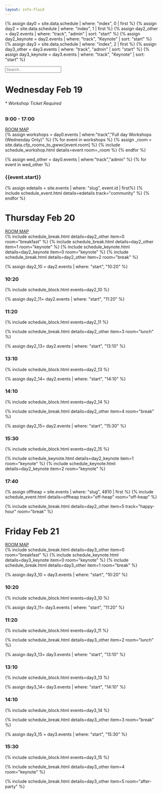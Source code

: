 ```yaml
---
layout: info-fluid
---
```

{% assign day0 = site.data.schedule | where: "index", 0  | first %}
{% assign day2 = site.data.schedule | where: "index", 1  | first %}
{% assign day2_other = day2.events | where: "track", "admin" | sort: "start" %}
{% assign day2_keynote = day2.events | where: "track", "Keynote" | sort: "start" %}
{% assign day3 = site.data.schedule | where: "index", 2  | first %}
{% assign day3_other = day3.events | where: "track", "admin" | sort: "start" %}
{% assign day3_keynote = day3.events | where: "track", "Keynote" | sort: "start" %}

<input class="form-control no-print" id="scheduleSearch" type="text" placeholder="Search..">
<div class="row">
<div class="col-xs-12">
 <div class="col-xs-8">
  <h1 class="day"> Wednesday Feb 19</h1>
  <h6>* Workshop Ticket Required</h6>
  <h3>9:00 - 17:00</h3>
  </div>  
  <div class="col-xs-4 col-sm-2 box no-print">
    <div class="ribbon">
     <span><a href="/assets/img/conference_map.png">ROOM MAP</a></span>
    </div>
  </div>
</div>
 {% assign workshops = day0.events | where:"track","Full day Workshops (Wednesday Only)" %}
 {% for event in workshops %}
 {% assign _room = site.data.cfp_rooms_to_gwwc[event.room]  %}
 {% include schedule_workshop.html details=event room=_room %}
 {% endfor %}

 {% assign wed_other = day0.events | where:"track","admin" %}
 {% for event in wed_other %}
 <h3>{{event.start}}</h3>
 {% assign edetails = site.events | where: "slug", event.id | first%}
 {% include schedule_event.html details=edetails track="community" %}
 {% endfor %}
 </div> 
 <div class="row new-day">
 <div class="col-xs-12">
   <div class="col-xs-8">
     <h1 class="day"> Thursday Feb 20</h1>
   </div>
   <div class="col-xs-4 col-sm-2 box no-print">
    <div class="ribbon">
      <span><a href="/assets/img/conference_map.png">ROOM MAP</a></span>
    </div>
   </div>
</div>
{% include schedule_break.html details=day2_other item=0 room="breakfast" %}
{% include schedule_break.html details=day2_other item=1 room="keynote" %}
{% include schedule_keynote.html details=day2_keynote item=0 room="keynote" %}
{% include schedule_break.html details=day2_other item=2 room="break" %}

{% assign day2_10 = day2.events | where: "start", "10:20" %}
<h3>10:20</h3>
{% include schedule_block.html events=day2_10 %}

{% assign day2_11= day2.events | where: "start", "11:20" %}
<h3>11:20</h3>
{% include schedule_block.html events=day2_11 %}

{% include schedule_break.html details=day2_other item=3 room="lunch" %}

{% assign day2_13= day2.events | where: "start", "13:10" %}
<h3>13:10</h3>
{% include schedule_block.html events=day2_13 %}

{% assign day2_14= day2.events | where: "start", "14:10" %}
<h3>14:10</h3>
{% include schedule_block.html events=day2_14 %}

{% include schedule_break.html details=day2_other item=4 room="break" %}

{% assign day2_15= day2.events | where: "start", "15:30" %}
<h3>15:30</h3>
{% include schedule_block.html events=day2_15 %}

{% include schedule_keynote.html details=day2_keynote item=1 room="keynote" %}
{% include schedule_keynote.html details=day2_keynote item=2 room="keynote" %}

<h3>17:40</h3>
{% assign offheap = site.events | where: "slug", 4810 | first %}
{% include schedule_event.html details=offheap track="off-heap" room="off-heap" %}

{% include schedule_break.html details=day2_other item=5 track="happy-hour" room="break" %}
</div> 

<div class="row new-day">
<div class="col-xs-12">
<div class="col-xs-8">
  <h1 class="day"> Friday Feb 21</h1>
</div>
<div class="col-xs-4 col-sm-2 box no-print">
  <div class="ribbon">
    <span><a href="/assets/img/conference_map.png">ROOM MAP</a></span>
  </div>
</div>
</div>
{% include schedule_break.html details=day3_other item=0 room="breakfast" %}
{% include schedule_keynote.html details=day3_keynote item=0 room="keynote" %}
{% include schedule_break.html details=day3_other item=1 room="break" %}

{% assign day3_10 = day3.events | where: "start", "10:20" %}
<h3>10:20</h3>
{% include schedule_block.html events=day3_10 %}

{% assign day3_11= day3.events | where: "start", "11:20" %}
<h3>11:20</h3>
{% include schedule_block.html events=day3_11 %}

{% include schedule_break.html details=day3_other item=2 room="lunch" %}

{% assign day3_13= day3.events | where: "start", "13:10" %}
<h3>13:10</h3>
{% include schedule_block.html events=day3_13 %}

{% assign day3_14= day3.events | where: "start", "14:10" %}
<h3>14:10</h3>
{% include schedule_block.html events=day3_14 %}

{% include schedule_break.html details=day3_other item=3 room="break" %}

{% assign day3_15 = day3.events | where: "start", "15:30" %}
<h3>15:30</h3>
{% include schedule_block.html events=day3_15 %}

{% include schedule_break.html details=day3_other item=4 room="keynote" %}

{% include schedule_break.html details=day3_other item=5 room="after-party" %}
</div>
